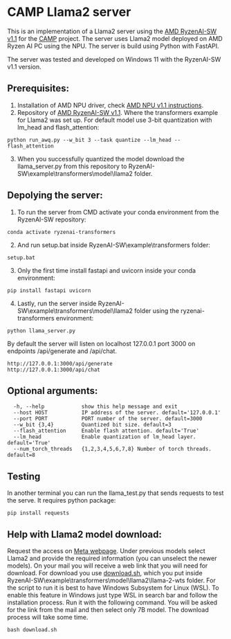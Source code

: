 # CAMP Llama2 server

This is an implementation of a Llama2 server using the [AMD RyzenAI-SW v1.1](https://github.com/amd/RyzenAI-SW/tree/1.1) for the [CAMP](https://github.com/MHudomalj/CAMP) project. The server uses Llama2 model deployed on AMD Ryzen AI PC using the NPU. The server is build using Python with FastAPI.

The server was tested and developed on Windows 11 with the RyzenAI-SW v1.1 version.

## Prerequisites:
1. Installation of AMD NPU driver, check [AMD NPU v1.1 instructions](https://ryzenai.docs.amd.com/en/1.1/inst.html).
2. Repository of [AMD RyzenAI-SW v1.1](https://github.com/amd/RyzenAI-SW/tree/1.1). Where the transformers example for Llama2 was set up. For default model use 3-bit quantization with lm_head and flash_attention:
```
python run_awq.py --w_bit 3 --task quantize --lm_head --flash_attention
```
3. When you successfully  quantized the model download the llama_server.py from this repository to RyzenAI-SW\example\transformers\model\llama2 folder.

## Depolying the server:
1. To run the server from CMD activate your conda environment from the RyzenAI-SW repository:
```
conda activate ryzenai-transformers
```
2. And run setup.bat inside RyzenAI-SW\example\transformers folder:
```
setup.bat
```
3. Only the first time install fastapi and uvicorn inside your conda environment:
```
pip install fastapi uvicorn
```
4. Lastly, run the server inside RyzenAI-SW\example\transformers\model\llama2 folder using the ryzenai-transformers environment:
```
python llama_server.py
```
By default the server will listen on localhost 127.0.0.1 port 3000 on endpoints /api/generate and /api/chat.
```
http://127.0.0.1:3000/api/generate
http://127.0.0.1:3000/api/chat
```

## Optional arguments:
```
  -h, --help            show this help message and exit
  --host HOST           IP address of the server. default='127.0.0.1'
  --port PORT           PORT number of the server. default=3000
  --w_bit {3,4}         Quantized bit size. default=3
  --flash_attention     Enable flash attention. default='True'
  --lm_head             Enable quantization of lm_head layer. default='True'
  --num_torch_threads 	{1,2,3,4,5,6,7,8} Number of torch threads. default=8
```

## Testing
In another terminal you can run the llama_test.py that sends requests to test the serve. It requires python package:
```
pip install requests
```

## Help with Llama2 model download:
Request the access on [Meta webpage](https://llama.meta.com/llama-downloads/). Under previous models select Llama2 and provide the required information (you can unselect the newer models). On your mail you will receive a web link that you will need for download. For download you use [download.sh](https://github.com/meta-llama/llama/blob/main/download.sh), which you put inside RyzenAI-SW\example\transformers\model\llama2\llama-2-wts folder. For the script to run it is best to have Windows Subsystem for Linux (WSL). To enable this feature in Windows just type WSL in search bar and follow the installation process. Run it with the following command. You will be asked for the link from the mail and then select only 7B model. The download process will take some time.
```
bash download.sh
```